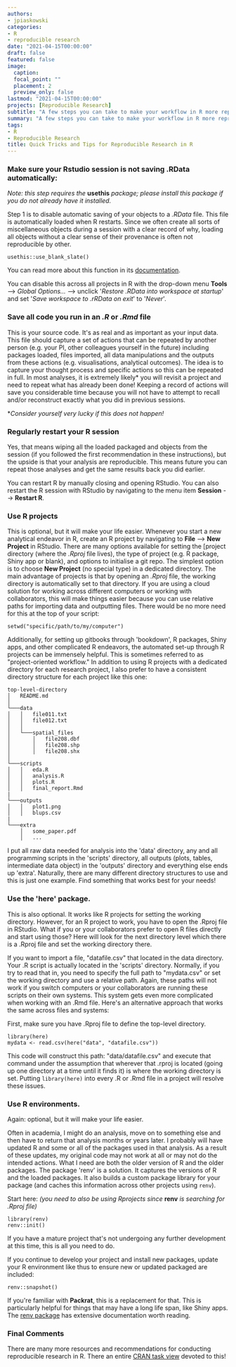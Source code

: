 ```yaml
---
authors:
- jpiaskowski
categories:
- R
- reproducible research
date: "2021-04-15T00:00:00"
draft: false
featured: false
image:
  caption: 
  focal_point: ""
  placement: 2
  preview_only: false
lastmod: "2021-04-15T00:00:00"
projects: [Reproducible Research]
subtitle: "A few steps you can take to make your workflow in R more reproducible and less painful for you to deal with."
summary: "A few steps you can take to make your workflow in R more reproducible and less painful for you to deal with."
tags:
- R
- Reproducible Research
title: Quick Tricks and Tips for Reproducible Research in R
---
```



### Make sure your Rstudio session is not saving .RData automatically:

*Note: this step requires the* **usethis** *package; please install this package if you do not already have it installed.*

Step 1 is to disable automatic saving of your objects to a *.RData* file. This file is automatically loaded when R restarts. Since we often create all sorts of miscellaneous objects during a session with a clear record of why, loading all objects without a clear sense of their provenance is often not reproducible by other.

```
usethis::use_blank_slate()
```

You can read more about this function in its [documentation](https://usethis`.R`-lib.org/reference/use_blank_slate.html). 

You can disable this across all projects in R with the drop-down menu **Tools** --> *Global Options...* --> unclick '*Restore .RData into workspace at startup*' and set '*Save workspace to .rRData on exit*' to '*Never*'. 

### Save all code you run in an *.R* or *.Rmd* file

This is your source code. It's as real and as important as your input data. This file should capture a set of actions that can be repeated by another person (e.g. your PI, other colleagues yourself in the future) including packages loaded, files imported, all data manipulations and the outputs from these actions (e.g. visualisations, analytical outcomes). The idea is to capture your thought process and specific actions so this can be repeated in full. In most analyses, it is extremely likely* you will revisit a project and need to repeat what has already been done! Keeping a record of actions will save you considerable time because you will not have to attempt to recall and/or reconstruct exactly what you did in previous sessions.   

\**Consider yourself very lucky if this does not happen!*

### Regularly restart your R session

Yes, that means wiping all the loaded packaged and objects from the session (if you followed the first recommendation in these instructions), but the upside is that your analysis are reproducible. This means future you can repeat those analyses and get the same results back you did earlier. 

You can restart R by manually closing and opening RStudio. You can also restart the R session with RStudio by navigating to the menu item **Session** --> **Restart R**.

### Use R projects

This is optional, but it will make your life easier. Whenever you start a new analytical endeavor in R, create an R project by navigating to **File** --> **New Project** in RStudio. There are many options available for setting the [project directory (where the *.Rproj* file lives), the type of project (e.g. R package, Shiny app or blank), and options to initialise a git repo. The simplest option is to choose **New Project** (no special type) in a dedicated directory. The main advantage of projects is that by opening an *.Rproj* file, the working directory is automatically set to that directory. If you are using a cloud solution for working across different computers or working with collaborators, this will make things easier because you can use relative paths for importing data and outputting files. There would be no more need for this at the top of your script:

```
setwd("specific/path/to/my/computer")
```

Additionally, for setting up gitbooks through 'bookdown', R packages, Shiny apps, and other complicated R endeavors, the automated set-up through R projects can be immensely helpful.  This is sometimes referred to as "project-oriented workflow." In addition to using R projects with a dedicated directory for each research project, I also prefer to have a consistent directory structure for each project like this one:

```
top-level-directory
│   README.md
│
└───data
│   │   file011.txt
│   │   file012.txt
│   │
│   └───spatial_files
│       │   file208.dbf
│       │   file208.shp
│       │   file208.shx
│   
└───scripts
│   │   eda.R
│   │   analysis.R
│   │   plots.R
│   │   final_report.Rmd
|
└───outputs
│   │   plot1.png
│   │   blups.csv
|
└───extra
    │   some_paper.pdf
    │   ...
```

I put all raw data needed for analysis into the 'data' directory, any and all programming scripts in the 'scripts' directory, all outputs (plots, tables, intermediate data object) in the 'outputs' directory and everything else ends up 'extra'. Naturally, there are many different directory structures to use and this is just one example. Find something that works best for your needs!

### Use the 'here' package.

This is also optional. It works like R projects for setting the working directory. However, for an R project to work, you have to open the .Rproj file in RStudio. What if you or your collaborators prefer to open R files directly and start using those? Here will look for the next directory level which there is a .Rproj file and set the working directory there.

If you want to import a file, "datafile.csv" that located in the data directory. Your .R script is actually located in the 'scripts' directory. Normally, if you try to read that in, you need to specify the full path to "mydata.csv" or set the working directory and use a relative path. Again, these paths will not work if you switch computers or your collaborators are running these scripts on their own systems. This system gets even more complicated when working with an .Rmd file. Here's an alternative approach that works the same across files and systems:  

First, make sure you have .Rproj file to define the top-level directory.
```
library(here)
mydata <- read.csv(here("data", "datafile.csv"))
```

This code will construct this path: "data/datafile.csv" and execute that command under the assumption that wherever that .rproj is located (going up one directory at a time until it finds it) is where the working directory is set. Putting `library(here)` into every .R or .Rmd file in a project will resolve these issues.

### Use R environments.

Again: optional, but it will make your life easier.

Often in academia, I might do an analysis, move on to something else and then have to return that analysis months or years later. I probably will have updated R and some or all of the packages used in that analysis. As a result of these updates, my original code may not work at all or may not do the intended actions. What I need are both the older version of R and the older packages. The package 'renv' is a solution. It captures the versions of R and the loaded packages. It also builds a custom package library for your package (and caches this information across other projects using `renv`).

Start here:
*(you need to also be using Rprojects since* **renv** *is searching for .Rproj file)*
```
library(renv)
renv::init()
```
If you have a mature project that's not undergoing any further development at this time, this is all you need to do.

If you continue to develop your project and install new packages, update your R environment like thus to ensure new or updated packaged are included:
```
renv::snapshot()
```

If you're familiar with **Packrat**, this is a replacement for that. This is particularly helpful for things that may have a long life span, like Shiny apps. The [renv package](https://rstudio.github.io/renv/articles/renv.html) has extensive documentation worth reading. 

### Final Comments

There are many more resources and recommendations for conducting reproducible research in R. There an entire [CRAN task view](https://cran`.R`-project.org/web/views/ReproducibleResearch.html) devoted to this!